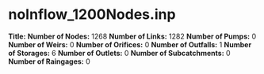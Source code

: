 # noInflow_1200Nodes.inp
**Title:** 
**Number of Nodes:** 1268
**Number of Links:** 1282
**Number of Pumps:** 0
**Number of Weirs:** 0
**Number of Orifices:** 0
**Number of Outfalls:** 1
**Number of Storages:** 6
**Number of Outlets:** 0
**Number of Subcatchments:** 0
**Number of Raingages:** 0
